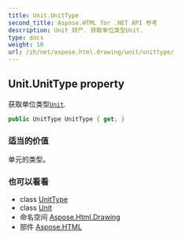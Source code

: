 ```yaml
---
title: Unit.UnitType
second_title: Aspose.HTML for .NET API 参考
description: Unit 财产. 获取单位类型Unit.
type: docs
weight: 10
url: /zh/net/aspose.html.drawing/unit/unittype/
---
```

## Unit.UnitType property

获取单位类型[`Unit`](../).

```csharp
public UnitType UnitType { get; }
```

### 适当的价值

单元的类型。

### 也可以看看

* class [UnitType](../../unittype/)
* class [Unit](../)
* 命名空间 [Aspose.Html.Drawing](../../unit/)
* 部件 [Aspose.HTML](../../../)


